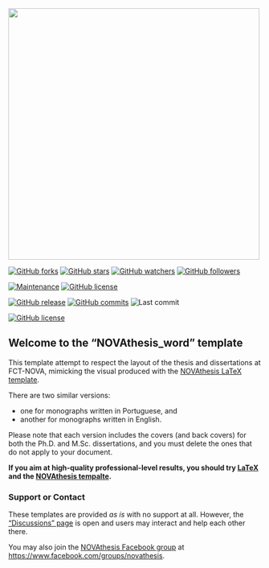 <img src="https://joaomlourenco.github.io/novathesis_word/novathesis-word-logo-v5.svg" width="500"/>

[![GitHub forks](https://img.shields.io/github/forks/joaomlourenco/novathesis_word.svg?style=social&label=Fork)](https://github.com/joaomlourenco/novathesis_word)
[![GitHub stars](https://img.shields.io/github/stars/joaomlourenco/novathesis_word.svg?style=social&label=Star)](https://github.com/joaomlourenco/novathesis_word)
[![GitHub watchers](https://img.shields.io/github/watchers/joaomlourenco/novathesis_word.svg?style=social&label=Watch)](https://github.com/joaomlourenco/novathesis_word)
[![GitHub followers](https://img.shields.io/github/followers/joaomlourenco.svg?style=social&label=Follow)](https://github.com/joaomlourenco/novathesis_word)

[![Maintenance](https://img.shields.io/badge/Maintained%3F-no-red.svg)](https://github.com/joaomlourenco/novathesis_word/graphs/commit-activity)
[![GitHub license](https://img.shields.io/badge/License-LaTeX%20v1.3c-green.svg)](https://www.latex-project.org/lppl/lppl-1-3c)

[![GitHub release](https://img.shields.io/github/release/joaomlourenco/novathesis_word.svg)](https://github.com/joaomlourenco/novathesis_word/releases/)
[![GitHub commits](https://img.shields.io/github/commits-since/joaomlourenco/novathesis_word/2.0.0.svg)](https://github.com/joaomlourenco/novathesis_word/commit/)
![![Last commit](https://github.com/joaomlourenco/novathesis_word)](https://img.shields.io/github/last-commit/joaomlourenco/novathesis?color=blue)

[![GitHub license](https://img.shields.io/badge/SAY%20THANKS-€5-orange.svg)](https://www.paypal.com/donate/?hosted_button_id=8WA8FRVMB78W8)

## Welcome to the “NOVAthesis_word” template

This template attempt to respect the layout of the thesis and dissertations at FCT-NOVA, mimicking the visual produced with the [NOVAthesis LaTeX template](https://joaomlourenco.github.io/novathesis/).

There are two similar versions: 

* one for monographs written in Portuguese, and 
* another for monographs written in English.  

Please note that each version includes the covers (and back covers) for both the Ph.D. and M.Sc. dissertations, and you must delete the ones that do not apply to your document.

**If you aim at high-quality professional-level results, you should try [LaTeX](https://www.latex-project.org/) and the [NOVAthesis tempalte](https://joaomlourenco.github.io/novathesis/).**

### Support or Contact

These templates are provided _as is_ with no support at all.  However, the [“Discussions” page](https://github.com/joaomlourenco/novathesis_word_word/discussions) is open and users may interact and help each other there.

You may also join the [NOVAthesis Facebook group](https://www.facebook.com/groups/novathesis) at https://www.facebook.com/groups/novathesis.